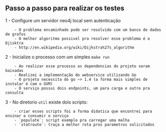 ## Passo a passo para realizar os testes

1 - Configure um servidor neo4j local sem autenticação
```
	- O problema encaminhado pode ser resolvido com um banco de dados de grafos
	- O melhor algoritmo possivel pra resolver esse problema é o Djisktra
	- http://en.wikipedia.org/wiki/Dijkstra%27s_algorithm
```

2 - Inicialize o processo com um simples `make run` 
```
	- Ao realizar esse processo as dependencias do projeto seram baixadas
	- Realizei a implementação do webservice utilizando Go
	- O projeto necessita do go ~> 1.4 (a forma mais simples de instalar é com o GVM)
	- O serviço possui dois endpoints, um para carga e outro pra consulta
```

3 - No diretorio `util` existe dois scripts:
```
	- criar esses scripts foi a forma didatica que encontrei para ensinar a consumir o serviço
	- `populate`: script exemplo pra carregar uma malha
	- `statroute`: traça a melhor rota pros parametros solicitados 
```
